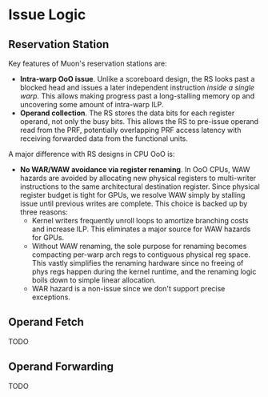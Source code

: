 Issue Logic
===========

Reservation Station
-------------------

Key features of Muon's reservation stations are:

* **Intra-warp OoO issue**.  Unlike a scoreboard design, the RS looks past a
  blocked head and issues a later independent instruction *inside a single
  warp.* This allows making progress past a long-stalling memory op and
  uncovering some amount of intra-warp ILP.
* **Operand collection**.  The RS stores the data bits for each register
  operand, not only the busy bits.  This allows the RS to pre-issue operand
  read from the PRF, potentially overlapping PRF access latency with receiving
  forwarded data from the functional units.

A major difference with RS designs in CPU OoO is:

* **No WAR/WAW avoidance via register renaming**.  In OoO CPUs, WAW hazards are
  avoided by allocating new physical registers to multi-writer instructions to
  the same architectural destination register.  Since physical register budget
  is tight for GPUs, we resolve WAW simply by stalling issue until previous
  writes are complete. This choice is backed up by three reasons:
  * Kernel writers frequently unroll loops to amortize branching costs and
    increase ILP.  This eliminates a major source for WAW hazards for GPUs.
  * Without WAW renaming, the sole purpose for renaming becomes compacting
    per-warp arch regs to contiguous physical reg space.  This vastly
    simplifies the renaming hardware since no freeing of phys regs happen
    during the kernel runtime, and the renaming logic boils down to simple
    linear allocation.
  * WAR hazard is a non-issue since we don't support precise exceptions.

Operand Fetch
-------------

TODO

Operand Forwarding
------------------

TODO
